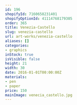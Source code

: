 ```yaml
---
id: 196
shopifyId: 7160658231401
shopifyOptionId: 41114768179305
order: 365
title: Venezia-Castello
slug: venezia-castello
url: art-works/venezia-castello
aliases: []
categories:
- graphics
inStock: true
isVisible: false
height: 21
width: 30
date: 2016-01-01T00:00:00Z
materials:
- pen
- paper
price: 150
mainImage: venecia_castello.jpg
---
```

